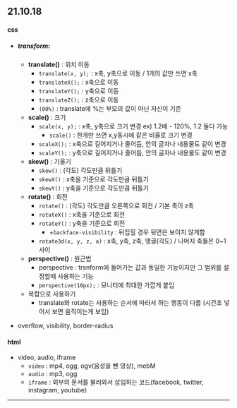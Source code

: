 ## 21.10.18

#### css

- ##### transform:

  - **translate()** : 위치 이동
    - `translate(x, y);` : x축, y축으로 이동 / 1개의 값만 쓰면 x축
    - `translateX();` : x축으로 이동
    - `translateY();` : y축으로 이동
    - `translateZ();` : z축으로 이동
    - `(00%)` : translate에 %는 부모의 값이 아닌 자신이 기준
  - **scale()** : 크기
    - `scale(x, y);` : x축, y축으로 크기 변경 ex) 1.2배 - 120%, 1.2 둘다 가능
      - `scale()` : 한개만 쓰면 x,y동시에 같은 비율로 크기 변경
    - `scaleX();` : x축으로 길어지거나 줄어듬, 안의 글자나 내용물도 같이 변경
    - `scaleY();` : y축으로 길어지거나 줄어듬, 안의 글자나 내용물도 같이 변경
  - **skew()** : 기울기
    - `skew()` : (각도) 각도만큼 뒤틀기
    - `skewX()` : x축을 기준으로 각도만큼 뒤틀기
    - `skewY()` : y축을 기준으로 각도만큼 뒤틀기
  - **rotate()** : 회전
    - `rotate()` : (각도) 각도만큼 오른쪽으로 회전 / 기본 축이 z축
    - `rotateX()` : x축을 기준으로 회전
    - `rotateY()` : y축을 기준으로 회전
      - +`backface-visibility` : 뒤집힐 경우 뒷면은 보이지 않게함
    - `rotate3d(x, y, z, a)` : x축, y축, z축, 앵글(각도) / 나머지 축들은 0~1사이
  - **perspective()** : 원근법
    - perspective : trsnform에 들어가는 값과 동일한 기능이지만 그 범위를 설정할때 사용하는 기능
    - `perspective(10px);` : 모니터에 최대한 가깝게 붙임
  - 복합으로 사용하기
    - translate와 rotate는 사용하는 순서에 따라서 하는 행동이 다름 (시간초 넣어서 보면 움직이는게 보임)

- overflow, visibility, border-radius



#### html

- video, audio, iframe
  - `video` : mp4, ogg, ogv(음성을 뺀 영상), mebM
  - `audio` : mp3, ogg
  - `iframe` : 외부의 문서를 불러와서 삽입하는 코드(facebook, twitter, instagram, youtube)



---





